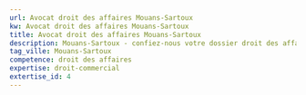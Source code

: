 ```yaml
---
url: Avocat droit des affaires Mouans-Sartoux
kw: Avocat droit des affaires Mouans-Sartoux
title: Avocat droit des affaires Mouans-Sartoux
description: Mouans-Sartoux - confiez-nous votre dossier droit des affaires
tag_ville: Mouans-Sartoux
competence: droit des affaires
expertise: droit-commercial
extertise_id: 4
---
```

